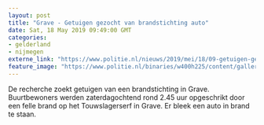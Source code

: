 ```yaml
---
layout: post
title: "Grave - Getuigen gezocht van brandstichting auto"
date: Sat, 18 May 2019 09:49:00 GMT
categories: 
- gelderland 
- nijmegen 
externe_link: "https://www.politie.nl/nieuws/2019/mei/18/09-getuigen-gezocht-van-brandstichting-auto.html"
feature_image: "https://www.politie.nl/binaries/w400h225/content/gallery/politie/nieuws/2019/mei/09-ob/20190518_105618.jpg"
---
```


De recherche zoekt getuigen van een brandstichting in Grave. Buurtbewoners werden zaterdagochtend rond 2.45 uur opgeschrikt door een felle brand op het Touwslagerserf in Grave. Er bleek een auto in brand te staan.
